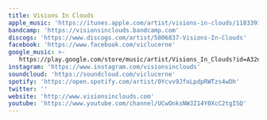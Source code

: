 ```yaml
---
title: Visions In Clouds
apple_music: 'https://itunes.apple.com/artist/visions-in-clouds/1183391371'
bandcamp: 'https://visionsinclouds.bandcamp.com'
discogs: 'https://www.discogs.com/artist/5806837-Visions-In-Clouds'
facebook: 'https://www.facebook.com/viclucerne'
google_music: >-
   https://play.google.com/store/music/artist/Visions_In_Clouds?id=A32n6pqrsezb2r5tqb5hgpprlqq
instagram: 'https://www.instagram.com/visionsinclouds'
soundcloud: 'https://soundcloud.com/viclucerne'
spotify: 'https://open.spotify.com/artist/0Ycvv9JfoLpdpRWTzs4wDh'
twitter: ''
website: 'http://www.visionsinclouds.com'
youtube: 'https://www.youtube.com/channel/UCwOnksNWJZ14Y0XcC2tgISQ'
---
```

